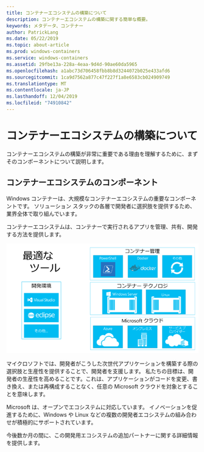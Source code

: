 ```yaml
---
title: コンテナーエコシステムの構築について
description: コンテナーエコシステムの構築に関する簡単な概要。
keywords: メタデータ、コンテナー
author: PatrickLang
ms.date: 05/22/2019
ms.topic: about-article
ms.prod: windows-containers
ms.service: windows-containers
ms.assetid: 29fbe13a-228a-4eaa-9d4d-90ae60da5965
ms.openlocfilehash: a1abc73d706458fbb8b8d3244072b025e433afd6
ms.sourcegitcommit: 1ca9d7562a877c47f227f1a8e6583cb024909749
ms.translationtype: MT
ms.contentlocale: ja-JP
ms.lasthandoff: 12/04/2019
ms.locfileid: "74910842"
---
```

# <a name="about-building-container-ecosystems"></a>コンテナーエコシステムの構築について

コンテナーエコシステムの構築が非常に重要である理由を理解するために、まずそのコンポーネントについて説明します。

## <a name="components-of-a-container-ecosystem"></a>コンテナーエコシステムのコンポーネント

Windows コンテナーは、大規模なコンテナーエコシステムの重要なコンポーネントです。 ソリューション スタックの各層で開発者に選択肢を提供するため、業界全体で取り組んでいます。

コンテナーエコシステムは、コンテナーで実行されるアプリを管理、共有、開発する方法を提供します。

![](media/containerEcosystem.png)

マイクロソフトでは、開発者がこうした次世代アプリケーションを構築する際の選択肢と生産性を提供することで、開発者を支援します。 私たちの目標は、開発者の生産性を高めることです。これは、アプリケーションがコードを変更、書き換え、または再構成することなく、任意の Microsoft クラウドを対象とすることを意味します。

Microsoft は、オープンでエコシステムに対応しています。 イノベーションを促進するために、Windows や Linux などの複数の開発者エコシステムの組み合わせが積極的にサポートされています。

今後数か月の間に、この開発用エコシステムの追加パートナーに関する詳細情報を提供します。